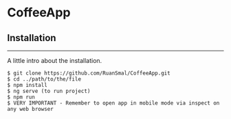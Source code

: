 # CoffeeApp

## Installation
***
A little intro about the installation. 
```
$ git clone https://github.com/RuanSmal/CoffeeApp.git
$ cd ../path/to/the/file
$ npm install
$ ng serve (to run project)
$ npm run 
$ VERY IMPORTANT - Remember to open app in mobile mode via inspect on any web browser
```
